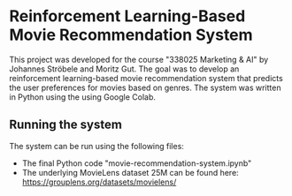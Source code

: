 # Reinforcement Learning-Based Movie Recommendation System

This project was developed for the course "338025 Marketing & AI" by Johannes Ströbele and Moritz Gut.
The goal was to develop an reinforcement learning-based movie recommendation system
that predicts the user preferences for movies based on genres. The system was written in Python using the using Google Colab.

## Running the system
The system can be run using the following files:
* The final Python code "movie-recommendation-system.ipynb"
* The underlying MovieLens dataset 25M can be found here: https://grouplens.org/datasets/movielens/
